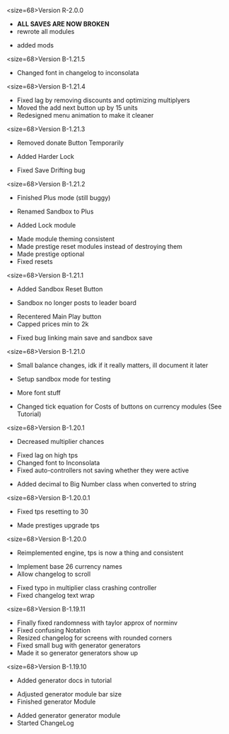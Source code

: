 <size=68>Version R-2.0.0</size>

* <b>ALL SAVES ARE NOW BROKEN</b>
* rewrote all modules
+ added mods

<size=68>Version B-1.21.5</size>
+ Changed font in changelog to inconsolata

<size=68>Version B-1.21.4</size>
* Fixed lag by removing discounts and optimizing multiplyers
* Moved the add next button up by 15 units
* Redesigned menu animation to make it cleaner

<size=68>Version B-1.21.3</size>
- Removed donate Button Temporarily 
+ Added Harder Lock
* Fixed Save Drifting bug

<size=68>Version B-1.21.2</size>
+ Finished Plus mode (still buggy)
* Renamed Sandbox to Plus
+ Added Lock module
* Made module theming consistent
* Made prestige reset modules instead of destroying them 
* Made prestige optional
* Fixed resets

<size=68>Version B-1.21.1</size>
+ Added Sandbox Reset Button
* Sandbox no longer posts to leader board
+ Recentered Main Play button
+ Capped prices min to 2k
* Fixed bug linking main save and sandbox save

<size=68>Version B-1.21.0</size>
- Small balance changes, idk if it really matters, ill document it later
+ Setup sandbox mode for testing
* More font stuff
- Changed tick equation for Costs of buttons on currency modules (See Tutorial)

<size=68>Version B-1.20.1</size>
- Decreased multiplier chances
* Fixed lag on high tps
* Changed font to Inconsolata
* Fixed auto-controllers not saving whether they were active
+ Added decimal to Big Number class when converted to string

<size=68>Version B-1.20.0.1</size>
* Fixed tps resetting to 30
+ Made prestiges upgrade tps

<size=68>Version B-1.20.0</size>
* Reimplemented engine, tps is now a thing and consistent
+ Implement base 26 currency names
+ Allow changelog to scroll
* Fixed typo in multiplier class crashing controller
* Fixed changelog text wrap

<size=68>Version B-1.19.11</size>
* Finally fixed randomness with taylor approx of norminv
* Fixed confusing Notation
* Resized changelog for screens with rounded corners
* Fixed small bug with generator generators
* Made it so generator generators show up

<size=68>Version B-1.19.10</size>
+ Added generator docs in tutorial
* Adjusted generator module bar size
* Finished generator Module
+ Added generator generator module
+ Started ChangeLog
